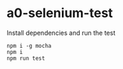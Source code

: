 # a0-selenium-test

Install dependencies and run the test

```
npm i -g mocha
npm i
npm run test
```
